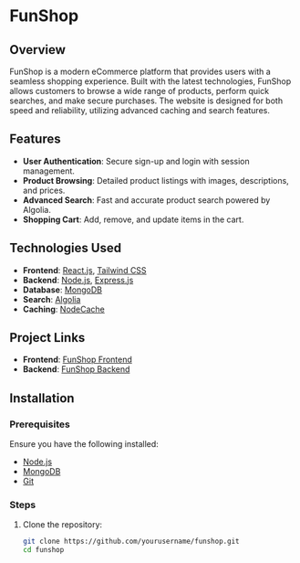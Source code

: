 # FunShop

## Overview

FunShop is a modern eCommerce platform that provides users with a seamless shopping experience. Built with the latest technologies, FunShop allows customers to browse a wide range of products, perform quick searches, and make secure purchases. The website is designed for both speed and reliability, utilizing advanced caching and search features.

## Features

- **User Authentication**: Secure sign-up and login with session management.
- **Product Browsing**: Detailed product listings with images, descriptions, and prices.
- **Advanced Search**: Fast and accurate product search powered by Algolia.
- **Shopping Cart**: Add, remove, and update items in the cart.

## Technologies Used

- **Frontend**: [React.js](https://reactjs.org/), [Tailwind CSS](https://tailwindcss.com/)
- **Backend**: [Node.js](https://nodejs.org/), [Express.js](https://expressjs.com/)
- **Database**: [MongoDB](https://www.mongodb.com/)
- **Search**: [Algolia](https://www.algolia.com/)
- **Caching**: [NodeCache](https://www.npmjs.com/package/node-cache)

## Project Links

- **Frontend**: [FunShop Frontend](https://funshop.vercel.app/)
- **Backend**: [FunShop Backend](https://funshop.onrender.com/)

## Installation

### Prerequisites

Ensure you have the following installed:

- [Node.js](https://nodejs.org/)
- [MongoDB](https://www.mongodb.com/)
- [Git](https://git-scm.com/)

### Steps

1. Clone the repository:

   ```bash
   git clone https://github.com/yourusername/funshop.git
   cd funshop
